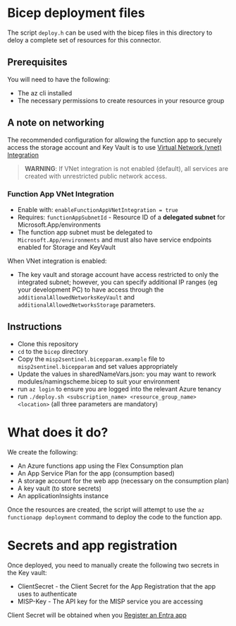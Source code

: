 # Bicep deployment files

The script `deploy.h` can be used with the bicep files in this directory to deloy a complete set of resources for this connector.

## Prerequisites
You will need to have the following:
* The az cli installed
* The necessary permissions to create resources in your resource group

## A note on networking
The recommended configuration for allowing the function app to securely access the storage account and Key Vault is 
to use [Virtual Network (vnet) Integration](https://learn.microsoft.com/en-us/azure/azure-functions/functions-networking-options?tabs=azure-portal#virtual-network-integration)

> **WARNING**: If VNet integration is not enabled (default), all services are created with unrestricted public network access.
### Function App VNet Integration
- Enable with: `enableFunctionAppVNetIntegration = true`
- Requires: `functionAppSubnetId` - Resource ID of a **delegated subnet** for Microsoft.App/environments
- The function app subnet must be delegated to `Microsoft.App/environments` and must also have service endpoints
enabled for Storage and KeyVault

When VNet integration is enabled:
- The key vault and storage account have access restricted to only the integrated subnet; however, you can 
specify additional IP ranges (eg your development PC) to have access through the `additionalAllowedNetworksKeyVault` and `additionalAllowedNetworksStorage` parameters.

## Instructions
* Clone this repository
* `cd` to the `bicep` directory
* Copy the `misp2sentinel.bicepparam.example` file to `misp2sentinel.bicepparam` and set values appropriately
* Update the values in sharedNameVars.json: you may want to rework modules/namingscheme.bicep to suit your environment
* run `az login` to ensure you are logged into the relevant Azure tenancy
* run `./deploy.sh <subscription_name> <resource_group_name> <location>` (all three parameters are mandatory)

# What does it do?
We create the following:

* An Azure functions app using the Flex Consumption plan
* An App Service Plan for the app (consumption based)
* A storage account for the web app (necessary on the consumption plan)
* A key vault (to store secrets)
* An applicationInsights instance

Once the resources are created, the script will attempt to use the `az functionapp deployment` command to deploy the code to the function app.

# Secrets and app registration
Once deployed, you need to manually create the following two secrets in the Key vault:

* ClientSecret - the Client Secret for the App Registration that the app uses to authenticate
* MISP-Key - The API key for the MISP service you are accessing

Client Secret will be obtained when you [Register an Entra app](https://www.misp-project.org/2023/04/03/MISP-Sentinel.html/#:~:text=Azure%20App%20registration)